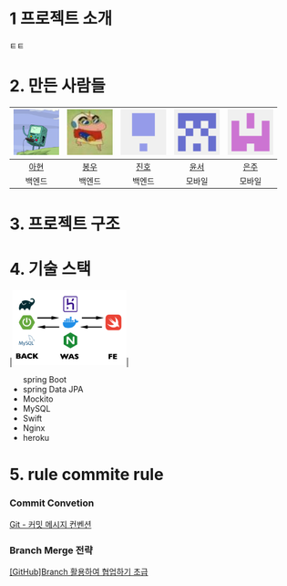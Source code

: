
# 1 프로젝트 소개 

ㅌㅌ 

# 2. 만든 사람들 

|<img src="back1.jpg" width= 80>|<img src="back2.jpg" width = 80>|<img src="back3.jpg" width = 80>|<img src="mobile1.jpg" width = 80>|<img src="mobile2.jpg" width = 80>|
|:--:|:--:|:--:|:--:|:--:|
|[아현](https://github.com/orgs/SWA3-6-ESCAPE/people/SongAhyeon01)|[봉우](https://github.com/bong-u)|[진호](https://github.com/JJH123123123)|[윤서](https://github.com/orgs/SWA3-6-ESCAPE/people/uu2727318)|[은주](https://github.com/orgs/SWA3-6-ESCAPE/people/mobile-eunju)|
| 백엔드 | 백엔드 | 백엔드 | 모바일 | 모바일 | 

# 3. 프로젝트 구조 

# 4.  기술 스택 

<!-- 이미지 ? -->

|<img src="stack.jpg" width=200>|

<ul
  <li> spring Boot </li>
  <li> spring Data JPA </li>
  <li> Mockito </li>
  <li> MySQL </li>
  <li> Swift </li>
  <li> Nginx </li>
  <li> heroku </li>
</ul>

# 5.  rule commite rule

### Commit Convetion
[Git - 커밋 메시지 컨벤션](https://doublesprogramming.tistory.com/256)

### Branch Merge 전략
[[GitHub]Branch 활용하여 협업하기 초급](https://www.saichoiblog.com/githubfork-branch/)
